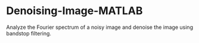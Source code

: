 # Denoising-Image-MATLAB
Analyze the Fourier spectrum of a noisy image and denoise the image using bandstop filtering. 

